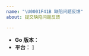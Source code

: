 ```yaml
---
name: "\U0001F41B 缺陷问题反馈"
about: 提交缺陷问题反馈

---
```


<!--
感谢提交问题反馈。

请提供尽量全面的信息协助问题定位修复。

Go 版本：使用 `go version`
平台：UNIX 或 Windows

如果可能，请提供一份最小问题复现代码。

-->

* **Go 版本**：
* **平台**：
]
<!-- 请提供其他可能协助问题定位的信息 -->
